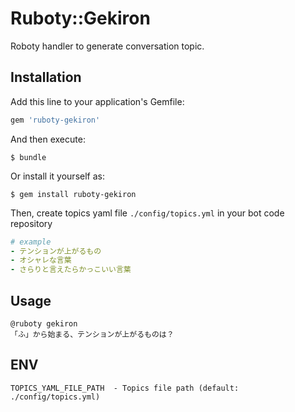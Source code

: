 # Ruboty::Gekiron

Roboty handler to generate conversation topic.

## Installation

Add this line to your application's Gemfile:

```ruby
gem 'ruboty-gekiron'
```

And then execute:

```
$ bundle
```

Or install it yourself as:

```
$ gem install ruboty-gekiron
```

Then, create topics yaml file `./config/topics.yml` in your bot code repository

```yaml
# example
- テンションが上がるもの
- オシャレな言葉
- さらりと言えたらかっこいい言葉
```

## Usage

```
@ruboty gekiron
「ふ」から始まる、テンションが上がるものは？
```

## ENV
```
TOPICS_YAML_FILE_PATH  - Topics file path (default: ./config/topics.yml)
```
